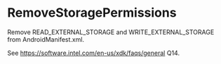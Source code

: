 # RemoveStoragePermissions

Remove READ_EXTERNAL_STORAGE and WRITE_EXTERNAL_STORAGE from AndroidManifest.xml.

See https://software.intel.com/en-us/xdk/faqs/general Q14.
